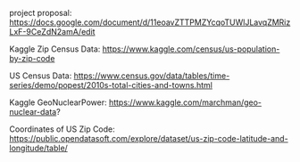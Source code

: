 project proposal: https://docs.google.com/document/d/11eoavZTTPMZYcqoTUWlJLavqZMRizLxF-9CeZdN2amA/edit

Kaggle Zip Census Data: https://www.kaggle.com/census/us-population-by-zip-code

US Census Data: https://www.census.gov/data/tables/time-series/demo/popest/2010s-total-cities-and-towns.html

Kaggle GeoNuclearPower: https://www.kaggle.com/marchman/geo-nuclear-data?

Coordinates of US Zip Code: https://public.opendatasoft.com/explore/dataset/us-zip-code-latitude-and-longitude/table/
